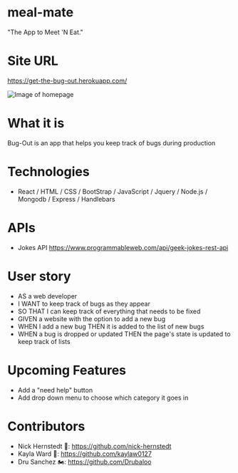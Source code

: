 # meal-mate

"The App to Meet 'N Eat."

# Site URL

https://get-the-bug-out.herokuapp.com/

![Image of homepage](./client/src/assets/images/bugout.png)

# What it is

Bug-Out is an app that helps you keep track of bugs during production

# Technologies

- React / HTML / CSS / BootStrap / JavaScript / Jquery / Node.js / Mongodb / Express / Handlebars

# APIs

- Jokes API https://www.programmableweb.com/api/geek-jokes-rest-api

# User story

- AS a web developer
- I WANT to keep track of bugs as they appear
- SO THAT I can keep track of everything that needs to be fixed
- GIVEN a website with the option to add a new bug
- WHEN I add a new bug THEN it is added to the list of new bugs
- WHEN a bug is dropped or updated THEN the page's state is updated to keep track of lists

# Upcoming Features

- Add a "need help" button
- Add drop down menu to choose which category it goes in

# Contributors

- Nick Hernstedt 🐀: https://github.com/nick-hernstedt
- Kayla Ward 🦋: https://github.com/kaylaw0127
- Dru Sanchez 🏍: https://github.com/Drubaloo
